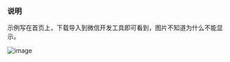 ### 说明  
示例写在首页上，下载导入到微信开发工具即可看到，图片不知道为什么不能显示。

![image](https://thumbnail0.baidupcs.com/thumbnail/87d3534bb81830bf5a215eb9e78cfa00?fid=2268280752-250528-133011555097547&time=1561701600&rt=sh&sign=FDTAER-DCb740ccc5511e5e8fedcff06b081203-2RP8wcr5F3RNDi7kHEWjwdP5DrQ%3D&expires=8h&chkv=0&chkbd=0&chkpc=&dp-logid=4142146893579514084&dp-callid=0&size=c710_u400&quality=100&vuk=-&ft=video)
